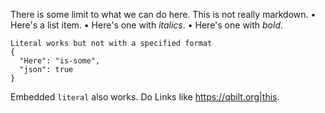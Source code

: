 There is some limit to what we can do here.
This is not really markdown.
• Here's a list item.
• Here's one with _italics_.
• Here's one with *bold*.

```
Literal works but not with a specified format
{
  "Here": "is-some",
  "json": true
}
```

Embedded `literal` also works. Do Links like <https://qbilt.org|this>.
